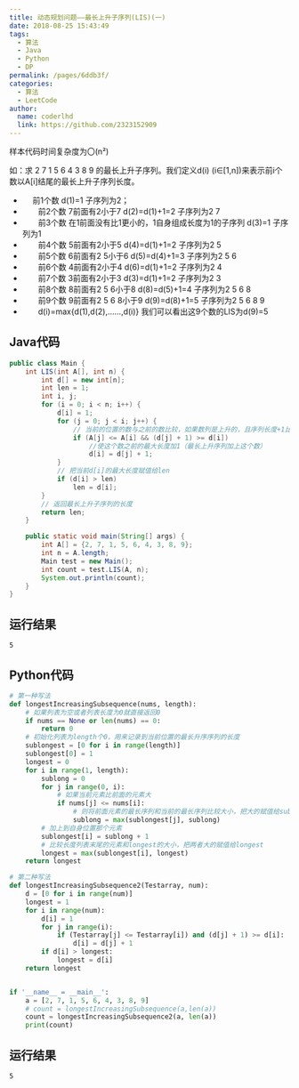 ```yaml
---
title: 动态规划问题——最长上升子序列(LIS)(一)
date: 2018-08-25 15:43:49
tags: 
  - 算法
  - Java
  - Python
  - DP
permalink: /pages/6ddb3f/
categories: 
  - 算法
  - LeetCode
author: 
  name: coderlhd
  link: https://github.com/2323152909
---
```

样本代码时间复杂度为〇(n²)

如：求 2 7 1 5 6 4 3 8 9 的最长上升子序列。我们定义d(i) (i∈[1,n])来表示前i个数以A[i]结尾的最长上升子序列长度。 

- 　    前1个数 d(1)=1 子序列为2；
- 　　前2个数 7前面有2小于7 d(2)=d(1)+1=2 子序列为2 7
- 　　前3个数 在1前面没有比1更小的，1自身组成长度为1的子序列 d(3)=1 子序列为1
- 　　前4个数 5前面有2小于5 d(4)=d(1)+1=2 子序列为2 5
- 　　前5个数 6前面有2 5小于6 d(5)=d(4)+1=3 子序列为2 5 6
- 　　前6个数 4前面有2小于4 d(6)=d(1)+1=2 子序列为2 4
- 　　前7个数 3前面有2小于3 d(3)=d(1)+1=2 子序列为2 3
- 　　前8个数 8前面有2 5 6小于8 d(8)=d(5)+1=4 子序列为2 5 6 8
- 　　前9个数 9前面有2 5 6 8小于9 d(9)=d(8)+1=5 子序列为2 5 6 8 9
- 　　d(i)=max{d(1),d(2),……,d(i)} 我们可以看出这9个数的LIS为d(9)=5

<!--more-->

## Java代码

```java
public class Main {
    int LIS(int A[], int n) {
        int d[] = new int[n];
        int len = 1;
        int i, j;
        for (i = 0; i < n; i++) {
            d[i] = 1;
            for (j = 0; j < i; j++) {
                // 当前的位置的数与之前的数比较，如果数列是上升的，且序列长度+1比当前序列长度大或相等
                if (A[j] <= A[i] && (d[j] + 1) >= d[i])
                    //使这个数之前的最大长度加1（最长上升序列加上这个数）
                    d[i] = d[j] + 1;
            }
            // 把当前d[i]的最大长度赋值给len
            if (d[i] > len)
                len = d[i];
        }
        // 返回最长上升子序列的长度
        return len;
    }

    public static void main(String[] args) {
        int A[] = {2, 7, 1, 5, 6, 4, 3, 8, 9};
        int n = A.length;
        Main test = new Main();
        int count = test.LIS(A, n);
        System.out.println(count);
    }
}
```

## 运行结果

```
5
```

## Python代码

```python
# 第一种写法
def longestIncreasingSubsequence(nums, length):
    # 如果列表为空或者列表长度为0就直接返回0
    if nums == None or len(nums) == 0:
        return 0
    # 初始化列表为length个0，用来记录到当前位置的最长升序序列的长度
    sublongest = [0 for i in range(length)]
    sublongest[0] = 1
    longest = 0
    for i in range(1, length):
        sublong = 0
        for j in range(0, i):
            # 如果当前元素比前面的元素大
            if nums[j] <= nums[i]:
                # 则将前面元素的最长序列和当前的最长序列比较大小，把大的赋值给sublong
                sublong = max(sublongest[j], sublong)
        # 加上到自身位置那个元素
        sublongest[i] = sublong + 1
        # 比较长度列表末尾的元素和longest的大小，把两者大的赋值给longest
        longest = max(sublongest[i], longest)
    return longest

# 第二种写法
def longestIncreasingSubsequence2(Testarray, num):
    d = [0 for i in range(num)]
    longest = 1
    for i in range(num):
        d[i] = 1
        for j in range(i):
            if (Testarray[j] <= Testarray[i]) and (d[j] + 1) >= d[i]:
                d[i] = d[j] + 1
        if d[i] > longest:
            longest = d[i]
    return longest


if '__name__ = __main__':
    a = [2, 7, 1, 5, 6, 4, 3, 8, 9]
    # count = longestIncreasingSubsequence(a,len(a))
    count = longestIncreasingSubsequence2(a, len(a))
    print(count)

```

## 运行结果

```
5
```

